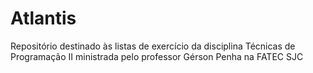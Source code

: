 # Atlantis
Repositório destinado às listas de exercício da disciplina Técnicas de Programação II ministrada pelo professor Gérson Penha na FATEC SJC
